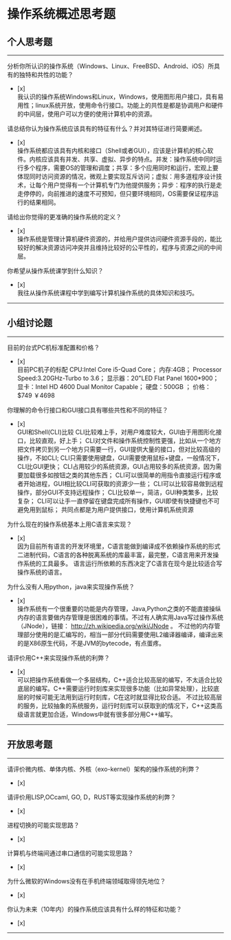 # 操作系统概述思考题

## 个人思考题

---

分析你所认识的操作系统（Windows、Linux、FreeBSD、Android、iOS）所具有的独特和共性的功能？
- [x]  
我认识的操作系统Windows和Linux，Windows，使用图形用户接口，具有易用性；linux系统开放，使用命令行接口。功能上的共性是都是协调用户和硬件的中间层，使用户可以方便的使用计算机中的资源。
>  

请总结你认为操作系统应该具有的特征有什么？并对其特征进行简要阐述。
- [x]  
操作系统都应该具有内核和接口（Shell或者GUI），应该是计算机的核心软件。内核应该具有并发、共享、虚拟、异步的特点。并发：操作系统中同时运行多个程序，需要OS的管理和调度；共享：多个应用同时和运行，宏观上要体现同时访问资源的情况，微观上要实现互斥访问；虚拟：用多道程序设计技术，让每个用户觉得有一个计算机专门为他提供服务；异步：程序的执行是走走停停的，向前推进的速度不可预知，但只要环境相同，OS需要保证程序运行的结果相同。
>   

请给出你觉得的更准确的操作系统的定义？
- [x]  
操作系统是管理计算机硬件资源的，并给用户提供访问硬件资源手段的，能比较好的解决资源访问冲突并且维持比较好的公平性的，程序与资源之间的中间层。
>   

你希望从操作系统课学到什么知识？
- [x]  
我往从操作系统课程中学到编写计算机操作系统的具体知识和技巧。
>   

---

## 小组讨论题

---

目前的台式PC机标准配置和价格？
- [x]  
目前PC机子的标配
CPU:Intel Core i5-Quad Core；
内存:4GB；
Processor Speed:3.20GHz-Turbo to 3.6；
显示器：20"LED Flat Panel 1600*900；
显卡：Intel HD 4600 Dual Monitor Capable；
硬盘：500GB ；
价格：$749 ￥4698
> 

你理解的命令行接口和GUI接口具有哪些共性和不同的特征？
- [x]  
GUI和Shell(CLI)比较
CLI比较难上手，对用户难度较大，GUI由于用图形化接口，比较直观，好上手；
CLI对文件和操作系统控制性更强，比如从一个地方把文件拷贝到另一个地方只需要一行，GUI提供大量的接口，但对比较高级的操作，不如CLI;
CLI只需要使用键盘，GUI需要使用鼠标+键盘，一般情况下，CLI比GUI更快；
CLI占用较少的系统资源，GUI占用较多的系统资源，因为需要加载很多如按钮之类的其他东西；
CLI可以很简单的用指令直接运行程序或者开始进程，GUI相比较CLI可获取的资源少一些；
CLI可以比较容易做到远程操作，部分GUI不支持远程操作；
CLI比较单一，简洁，GUI种类繁多，比较复杂；
CLI可以让手一直停留在键盘完成所有操作，GUI即使有快捷键也不可避免用到鼠标；
共同点都是为用户提供接口，使用计算机系统资源
> 

为什么现在的操作系统基本上用C语言来实现？
- [x]  
因为目前所有语言的开发环境里，C语言能做到编译成不依赖操作系统的形式二进制代码，C语言的各种脱离系统的库最丰富，最完整，C语言用来开发操作系统的工具最多。
语言运行所依赖的东西决定了C语言在现今是比较适合写操作系统的语言。
>  

为什么没有人用python，java来实现操作系统？
- [x]  
操作系统有一个很重要的功能是内存管理，Java,Python之类的不能直接操纵内存的语言要做内存管理是很困难的事情。不过有人确实用Java写过操作系统（JNode），链接： http://zh.wikipedia.org/wiki/JNode 。
不过他的内存管理部分使用的是汇编写的，相当一部分代码需要使用L2编译器编译，编译出来的是X86原生代码，不是JVM的bytecode，有点蛋疼。
>  

请评价用C++来实现操作系统的利弊？
- [x]  
可以把操作系统看做一个多层结构，C++适合比较高层的编写，不太适合比较底层的编写。C++需要运行时刻库来实现很多功能（比如异常处理），比较底层的时候可能无法用到运行时刻库，C在这时就显得比较合适。
不过比较高层的服务，比较抽象的系统服务，运行时刻库可以获取到的情况下，C++这类高级语言就更加合适，Windows中就有很多部分用C++编写。
>  

---

## 开放思考题

---

请评价微内核、单体内核、外核（exo-kernel）架构的操作系统的利弊？
- [x]  

>  

请评价用LISP,OCcaml, GO, D，RUST等实现操作系统的利弊？
- [x]  

>  

进程切换的可能实现思路？
- [x]  

>  

计算机与终端间通过串口通信的可能实现思路？
- [x]  

>  

为什么微软的Windows没有在手机终端领域取得领先地位？
- [x]  

>  

你认为未来（10年内）的操作系统应该具有什么样的特征和功能？
- [x]  

>  

---
